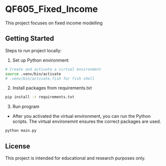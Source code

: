 # QF605_Fixed_Income
This project focuses on fixed income modelling

## Getting Started 
Steps to run project locally: 
1. Set up Python environment 

```bash
# Create and activate a virtual environment 
source .venv/bin/activate
# .venv/bin/activate.fish for fish shell
```

2. Install packages from requirements.txt
```bash
pip install -r requirements.txt
```

3. Run program
- After you activated the virtual environment, you can run the Python scripts. The virtual environemnt ensures the correct packages are used.
```bash 
python main.py
```


## License

This project is intended for educational and research purposes only.
